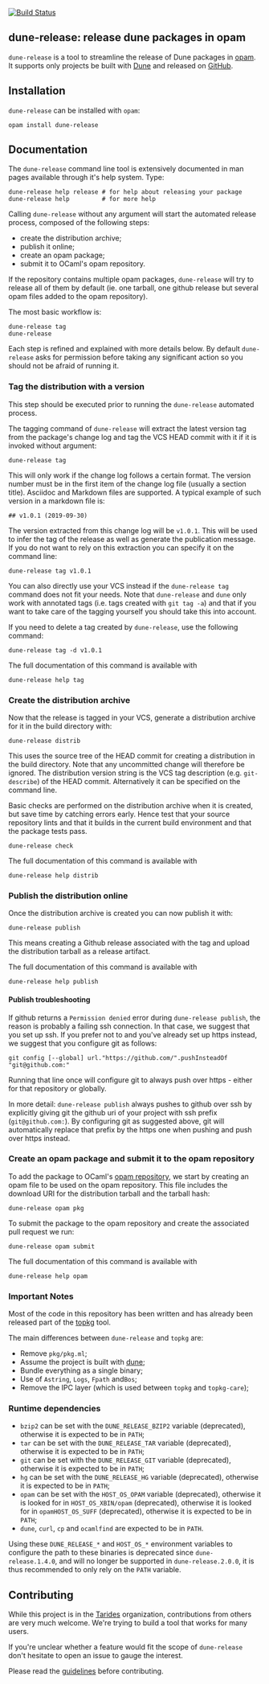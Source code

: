 [![Build Status](https://img.shields.io/endpoint?url=https%3A%2F%2Focaml.ci.dev%2Fbadge%2Ftarides%2Fdune-release%2Fmain&logo=ocaml)](https://ocaml.ci.dev/github/tarides/dune-release)

## dune-release: release dune packages in opam

`dune-release` is a tool to streamline the release of Dune packages in
[opam](https://opam.ocaml.org). It supports only projects be built
with [Dune](https://github.com/ocaml/dune) and released on
[GitHub](https://github.com).

## Installation

`dune-release` can be installed with `opam`:

```
opam install dune-release
```

## Documentation

The `dune-release` command line tool is extensively documented in man pages
available through it's help system. Type:

```
dune-release help release # for help about releasing your package
dune-release help         # for more help
```

Calling `dune-release` without any argument will start the automated release process, composed of the following steps:
- create the distribution archive;
- publish it online;
- create an opam package;
- submit it to OCaml's opam repository.

If the repository contains multiple opam packages, `dune-release` will try to release all of them by default (ie. one tarball, one github release but several opam files added to the opam repository).

The most basic workflow is:

```
dune-release tag
dune-release
```

Each step is refined and explained with more details below.
By default `dune-release` asks for permission before taking any significant action so you should not be afraid of running it.


### Tag the distribution with a version

This step should be executed prior to running the `dune-release` automated process.

The tagging command of `dune-release` will extract the latest version tag from the package's change log and tag the VCS HEAD commit with it if it is invoked without argument:

```
dune-release tag
```

This will only work if the change log follows a certain format.
The version number must be in the first item of the change log file (usually a section title). Asciidoc and Markdown files are supported. A typical example of such version in a markdown file is:

```
## v1.0.1 (2019-09-30)
```

The version extracted from this change log will be `v1.0.1`. This will be used to infer the tag of the release as well as generate the publication message. If you do not want to rely on this extraction you can specify it on the command line:

```
dune-release tag v1.0.1
```

You can also directly use your VCS instead if the `dune-release tag` command does not fit your needs.
Note that `dune-release` and `dune` only work with annotated tags (i.e. tags created with
`git tag -a`) and that if you want to take care of the tagging yourself you should take this into
account.

If you need to delete a tag created by `dune-release`, use the following command:

```
dune-release tag -d v1.0.1
```

The full documentation of this command is available with
```
dune-release help tag
```


### Create the distribution archive

Now that the release is tagged in your VCS, generate a distribution archive for it in the build directory with:

```
dune-release distrib
```

This uses the source tree of the HEAD commit for creating a distribution in the build directory.
Note that any uncommitted change will therefore be ignored. The distribution version string is the
VCS tag description (e.g. `git-describe`) of the HEAD commit. Alternatively it can be specified on
the command line.

Basic checks are performed on the distribution archive when it is created, but save time by catching
errors early. Hence test that your source repository lints and that it builds in the current build
environment and that the package tests pass.

```
dune-release check
```

The full documentation of this command is available with
```
dune-release help distrib
```


### Publish the distribution online

Once the distribution archive is created you can now publish it with:

```
dune-release publish
```

This means creating a Github release associated with the tag and upload the distribution tarball as a release artifact.

The full documentation of this command is available with
```
dune-release help publish
```

#### Publish troubleshooting

If github returns a `Permission denied` error during `dune-release publish`, the reason is probably a failing ssh connection. In that case, we suggest that you set up ssh. If you prefer not to and you've already set up https instead, we suggest that you configure git as follows:
```
git config [--global] url."https://github.com/".pushInsteadOf "git@github.com:"
```
Running that line once will configure git to always push over https - either for that repository or globally.

In more detail: `dune-release publish` always pushes to github over ssh by explicitly giving git the github uri of your project with ssh prefix (`git@github.com:`). By configuring git as suggested above, git will automatically replace that prefix by the https one when pushing and push over https instead.

### Create an opam package and submit it to the opam repository

To add the package to OCaml's [opam repository](https://github.com/ocaml/opam-repository), we start by creating an opam file to be used on the opam repository. This file includes the download URI for the distribution tarball and the tarball hash:

```
dune-release opam pkg
```

To submit the package to the opam repository and create the associated pull request we run:

```
dune-release opam submit
```

The full documentation of this command is available with
```
dune-release help opam
```


### Important Notes

Most of the code in this repository has been written and has already
been released part of the [topkg](http://erratique.ch/software/topkg)
tool.

The main differences between `dune-release` and `topkg` are:

- Remove `pkg/pkg.ml`;
- Assume the project is built with [dune](https://github.com/ocaml/dune);
- Bundle everything as a single binary;
- Use of `Astring`, `Logs`, `Fpath` and`Bos`;
- Remove the IPC layer (which is used between `topkg` and `topkg-care`);

### Runtime dependencies

- `bzip2` can be set with the `DUNE_RELEASE_BZIP2` variable (deprecated), otherwise it is expected to be in `PATH`;
- `tar` can be set with the `DUNE_RELEASE_TAR` variable (deprecated), otherwise it is expected to be in `PATH`;
- `git` can be set with the `DUNE_RELEASE_GIT` variable (deprecated), otherwise it is expected to be in `PATH`;
- `hg` can be set with the `DUNE_RELEASE_HG` variable (deprecated), otherwise it is expected to be in `PATH`;
- `opam` can be set with the `HOST_OS_OPAM` variable (deprecated), otherwise it is looked for in `HOST_OS_XBIN/opam` (deprecated), otherwise it is looked for in `opamHOST_OS_SUFF` (deprecated), otherwise it is expected to be in `PATH`;
- `dune`, `curl`, `cp` and `ocamlfind` are expected to be in `PATH`.

Using these `DUNE_RELEASE_*` and `HOST_OS_*` environment variables to configure the path to these binaries is deprecated since `dune-release.1.4.0`, and will no longer be supported in `dune-release.2.0.0`, it is thus recommended to only rely on the `PATH` variable.

## Contributing

While this project is in the [Tarides](https://tarides.com) organization, contributions from others
are very much welcome. We're trying to build a tool that works for many users.

If you're unclear whether a feature would fit the scope of `dune-release` don't
hesitate to open an issue to gauge the interest.

Please read the [guidelines](CONTRIBUTING.md) before contributing.
